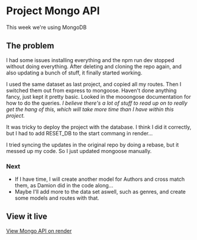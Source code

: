 # Project Mongo API

This week we're using MongoDB

## The problem

I had some issues installing everything and the npm run dev stopped without doing everything. After deleting and cloning the repo again, and also updating a bunch of stuff, it finally started working.

I used the same dataset as last project, and copied all my routes. Then I switched them out from express to mongoose.
Haven't done anything fancy, just kept it pretty basic. Looked in the mooongose documentation for how to do the queries.
_I believe there's a lot of stuff to read up on to really get the hang of this, which will take more time than I have within this project._

It was tricky to deploy the project with the database. I think I did it correctly, but I had to add RESET_DB to the start commang in render...

I tried syncing the updates in the original repo by doing a rebase, but it messed up my code. So I just updated mongoose manually.

### Next

- If I have time, I will create another model for Authors and cross match them, as Damion did in the code along...
- Maybe I'll add more to the data set aswell, such as genres, and create some models and routes with that.

## View it live

[View Mongo API on render](https://project-mongo-api-d9ql.onrender.com)
